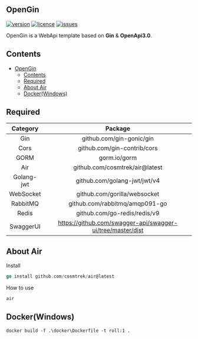 ## OpenGin

[![version](https://img.shields.io/badge/version-1.0.0-blue)]()
[![licence](https://img.shields.io/github/license/xshone/OpenGin)](https://github.com/xshone/OpenGin/blob/master/LICENSE)
[![issues](https://img.shields.io/github/issues/xshone/OpenGin)](https://github.com/xshone/OpenGin/issues)

<p>OpenGin is a WebApi template based on <strong>Gin</strong> & <strong>OpenApi3.0</strong>.</p>

## Contents

- [OpenGin](#opengin)
  - [Contents](#contents)
  - [Required](#required)
  - [About Air](#about-air)
  - [Docker(Windows)](#dockerwindows)

## Required

|Category|Package
|:---:|:---:|
|Gin|github.com/gin-gonic/gin
|Cors|github.com/gin-contrib/cors
|GORM|gorm.io/gorm
|Air|github.com/cosmtrek/air@latest
|Golang-jwt|github.com/golang-jwt/jwt/v4
|WebSocket|github.com/gorilla/websocket
|RabbitMQ|github.com/rabbitmq/amqp091-go
|Redis|github.com/go-redis/redis/v9
|SwaggerUI|https://github.com/swagger-api/swagger-ui/tree/master/dist

## About Air

Install
```go
go install github.com/cosmtrek/air@latest
```

How to use
```bash
air
```

## Docker(Windows)
```
docker build -f .\docker\Dockerfile -t roll:1 .
```


